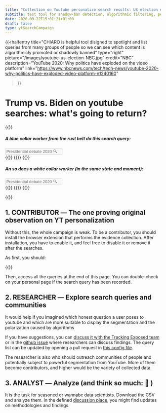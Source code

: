 ```yaml
---
title: "Collection on Youtube personalize search results: US election experiment!"
subtitle: test tool for shadow-ban detection, algorithmic filtering, personalization in searches 
date: 2020-09-22T15:01:21+01:00
draft: false
type: ytSearchCampaign
---
```



{{<halfentry
    title="CHIARO is helpful tool disigned to spotlight and list queries from many groups of people so we can see which content is algorithmicly promoted or shadowly banned"
    type="right"
    picture="/images/youtube-us-election-NBC.jpg"
    credit="NBC"
    description="YouTube 2020: Why politics have exploded on the video platform"
    link="https://www.nbcnews.com/tech/tech-news/youtube-2020-why-politics-have-exploded-video-platform-n1240160"
>}}

# Trump vs. Biden on youtube searches: what's going to return?

{{<colorblock text="Each person gots different results! Collaboratively we can show what happen">}}

<div class="row">
    <div class="col-6" id="leftQuery">
        <div class="search_example">
            <h5>A <i>blue collar</i> worker from the rust belt do this search query:</h5>
            <input class="search_fake_input" type="text" placeholder="Presidential debate 2020 🔍 " disabled>
        </div>
        {{<ytbox thumbnail="https://i.ytimg.com/vi/Irsk6Qhd7Pk/hq720.jpg" description="UX in [EN], picked when: 2 minutes old, views 129139, position 1" duration="4:12" title="Trump, Biden face off in debate filled with interruptions, insults and chaos" producer="CBS This Morning" href="https://www.youtube.com/watch?v=Irsk6Qhd7Pk" >}}
        {{<ytbox thumbnail="https://i.ytimg.com/vi/Ft62ShND99Q/hq720.jpg" description="UX in [EN], picked when: 3 hours old, views 50972, position 2" duration="2:20" title="Trump mocks Biden for wearing a face mask" producer="CBS Evening News" href="https://www.youtube.com/watch?v=Ft62ShND99Q" >}}
        {{<ytbox thumbnail="https://i.ytimg.com/vi/LA6nM_hQ4EU/hq720.jpg" description="UX in [EN], picked when: 3 minutes old, views 75896, position 3" duration="3:19" title="Trump, former Vice President Biden to face off for the first time in Tuesday debate" producer="CBS This Morning" href="https://www.youtube.com/watch?v=LA6nM_hQ4EU" >}}
    </div>
    <div class="col-6" id="rightQuery">
        <div class="search_example">
            <h5>An so does a <i>white collar</i> worker (in the same state and moment):</h5>
            <input class="search_fake_input" type="text" placeholder="Presidential debate 2020 🔍 " disabled>
        </div>
        {{<ytbox thumbnail="https://i.ytimg.com/vi/uyBuDcS23z8/hq720.jpg" description="UX in [EN], picked when: 4 hours old, views 237699, position 1" duration="7:09" title="Joe Biden: President Trump ‘Does Not Want To Face Me Because I Will Beat Him’ | TODAY" producer="TODAY" href="https://www.youtube.com/watch?v=uyBuDcS23z8" >}}
        {{<ytbox thumbnail="https://i.ytimg.com/vi/FiO4ZXgno0M/hq720.jpg" description="UX in [EN], picked when: 3 minutes old, views 446554, position 2" duration="7:13" title="Trump and Biden face off on protests and Black Lives Matter" producer="ABC News" href="https://www.youtube.com/watch?v=FiO4ZXgno0M" >}}
        {{<ytbox thumbnail="https://i.ytimg.com/vi/Irsk6Qhd7Pk/hq720.jpg" description="UX in [EN], picked when: 2 minutes old, views 129139, position 3" duration="4:12" title="Trump, Biden face off in debate filled with interruptions, insults and chaos" producer="CBS This Morning" href="https://www.youtube.com/watch?v=Irsk6Qhd7Pk" >}}
    </div>
</div>

{{<colorblock text="Three ways you participate: contributor, researcher, and analyst">}}

## 1. CONTRIBUTOR ― The one proving original observation on YT personalization

Without this, the whole campaign is weak. To be a contributor, you should install the browser extension that performs the evidence collection. After installation, you have to enable it, and feel free to disable it or remove it after the searches.

As first, you should:

{{<yt-extension>}}

Then, access all the queries at the end of this page. You can double-check on your personal page if the search query has been recorded.

## 2. RESEARCHER ― Explore search queries and communities

It would help if you imagined which honest question a user poses to youtube and which are more suitable to display the segmentation and the polarization caused by algorithms

If you have suggestions, you can [discuss it with the Tracking Exposed team](/about) or in the [github issue](https://github.com/tracking-exposed/yttrex/issues/44) where researchers can discuss findings. The query list can be updated by opening a pull request in [this config file](https://github.com/tracking-exposed/yttrex/blame/master/backend/config/campaigns.json#L2).

The researcher is also who should outreach communities of people and potentially subject to powerful segmentation from YouTube. More of them become contributors, and higher would be the variety of collected data.

## 3. ANALYST ― Analyze (and think so much: 🤯 )

It is the task for seasoned or wannabe data scientists. Download the CSV and analyze them. In the defined [discussion place](https://github.com/tracking-exposed/yttrex/issues/44), you might find updates on methodologies and findings.


<!-- below here is appended content generated by:

    youtube.tracking.exposed/themes/trex/layouts/ytSearchCampaign/single.html
    Which calls
    youtube.tracking.exposed/statis/js/sunnyhack.js
    It calls onload the js function getCampaignQueryStats('experiment')
    As argument takes the campaign name, the variable comes from the URL 
    and thus, from this filename. 
    Then, behind the scene, an API call to 
    /api/v2/queries/<campaignName>
 -->
